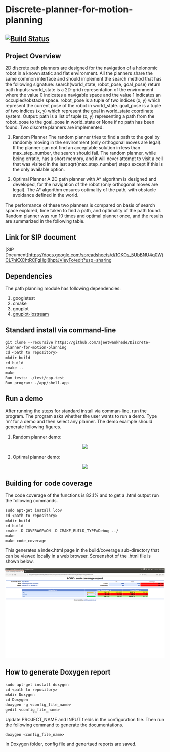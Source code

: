 # Discrete-planner-for-motion-planning

[![Build Status](https://travis-ci.com/ajeetwankhede/Discrete-planner-for-motion-planning.svg?branch=master)](https://travis-ci.com/ajeetwankhede/Discrete-planner-for-motion-planning)
---

## Project Overview
2D discrete path planners are designed for the navigation of a holonomic robot in a known static and flat environment. All the planners share the same common interface and should implement the ​search​ method that has the following signature:
search(world_state, robot_pose, goal_pose) return path
Inputs:
world_state is a 2D-grid representation of the environment where the value 0 indicates a navigable space and the value 1 indicates an occupied/obstacle space.
robot_pose is a tuple of two indices (x, y) which represent the current pose of the robot in world_state​.
goal_pose​ ​is a tuple of two indices (x, y) which represent the goal in ​world_state coordinate system.
Output:
path is a list of tuple (x, y) representing a path from the ​robot_pose to the goal_pose​ in world_state​ or​ None​ if no path has been found.
Two discrete planners are implemented:

1. Random Planner
The random planner tries to find a path to the goal by randomly moving in the environment (only orthogonal moves are legal). If the planner can not find an acceptable solution in less than max_step_number, the search should fail. The random planner, while being erratic, has a short memory, and it will never attempt to visit a cell that was visited in the last ​sqrt(max_step_number)​ steps except if this is the only available option.

2. Optimal Planner
A 2D path planner with A* algorithm is designed and developed, for the navigation of the robot (only orthogonal moves are legal). The A* algorithm ensures optimality of the path, with obstacle avoidance defined in the world.

The performance of these two planners is compared on basis of search space explored, time taken to find a path, and optimality of the path found. Random planner was run 10 times and optimal planner once, and the results are summarized in the following table.

## Link for SIP document
[SIP Document]https://docs.google.com/spreadsheets/d/1OKOs_5UbBNU4q0WjCL7nKXChtRCFgHgl8hptJVIeyFo/edit?usp=sharing

## Dependencies

The path planning module has following dependencies:
1. googletest
2. cmake
3. gnuplot
4. [gnuplot-iostream](http://stahlke.org/dan/gnuplot-iostream/)

## Standard install via command-line
```
git clone --recursive https://github.com/ajeetwankhede/Discrete-planner-for-motion-planning
cd <path to repository>
mkdir build
cd build
cmake ..
make
Run tests: ./test/cpp-test
Run program: ./app/shell-app
```

## Run a demo
After running the steps for standard install via comman-line, run the program. The program asks whether the user wants to run a demo. Type 'm' for a demo and then select any planner. 
The demo example should generate following figures.

1. Random planner demo:

<p align="center">
<img src="/output/random-planner-output.png">
</p>

2. Optimal planner demo:

<p align="center">
<img src="/output/optimal-planner-output.png">
</p>

## Building for code coverage
The code coverage of the functions is 82.1% and to get a .html output run the following commands.
```
sudo apt-get install lcov
cd <path to repository>
mkdir build
cd build
cmake -D COVERAGE=ON -D CMAKE_BUILD_TYPE=Debug ../
make
make code_coverage
```
This generates a index.html page in the build/coverage sub-directory that can be viewed locally in a web browser.
Screenshot of the .html file is shown below.
 
<p align="center">
<img src="/output/Code Coverage.png">
</p>

## How to generate Doxygen report

```
sudo apt-get install doxygen
cd <path to repository>
mkdir Doxygen
cd Doxygen
doxygen -g <config_file_name>
gedit <config_file_name>
```
Update PROJECT_NAME and INPUT fields in the configuration file.
Then run the following command to generate the documentations.
```
doxygen <config_file_name>
```
In Doxygen folder, config file and genertaed reports are saved.
